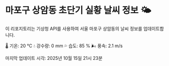
# 마포구 상암동 초단기 실황 날씨 정보 🌤️

이 리포지토리는 기상청 API를 사용하여 서울 마포구 상암동의 날씨 정보를 업데이트합니다. 

🌡️ 기온: 20 ℃
💧 강수량: 0 mm
💦 습도: 85 %
🌬️ 풍속: 2.1 m/s

마지막 업데이트 시각: 2025년 10월 15일 21시 23분    
